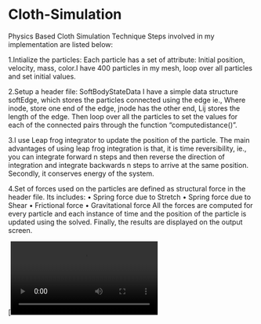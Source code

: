 # Cloth-Simulation
Physics Based Cloth Simulation
Technique
Steps involved in my implementation are listed below: 

1.Intialize the particles:
Each particle has a set of attribute: Initial position, velocity, mass, color.I have 400 particles in my mesh, loop over all particles and set initial values.
  
2.Setup a header file: SoftBodyStateData
I have a simple data structure softEdge, which stores the particles connected using the edge ie.,
Where inode, store one end of the edge, jnode has the other end, Lij stores the length of the edge. Then loop over all the particles to set the values for each of the connected pairs through the function “computedistance()”.

3.I use Leap frog integrator to update the position of the particle.
The main advantages of using leap frog integration is that, it is time reversibility, ie., you can integrate forward n steps and then reverse the direction of integration and integrate backwards n steps to arrive at the same position. Secondly, it conserves energy of the system.

4.Set of forces used on the particles are defined as structural force in the header file. Its includes:
• Spring force due to Stretch
• Spring force due to Shear
• Frictional force
• Gravitational force
All the forces are computed for every particle and each instance of time and the position of the particle is updated using the solved. Finally, the results are displayed on the output screen.

[![Watch the video](https://github.com/HameedaTaj/Cloth-Simulation/blob/master/Cloth.mp4)
